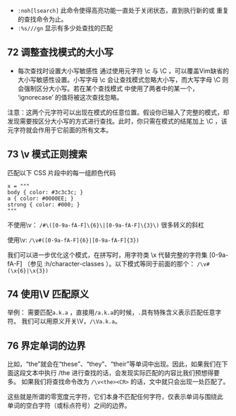 
- `:noh[lsearch]` 此命令使得高亮功能一直处于关闭状态，直到执行新的或
重复的查找命令为止。
- `:%s///gn` 显示有多少处查找的匹配


## 72 调整查找模式的大小写

- 每次查找时设置大小写敏感性
通过使用元字符 \c 与 \C ，可以覆盖Vim缺省的大小写敏感性设置。小写字母 \c
会让查找模式忽略大小写，而大写字母 \C 则会强制区分大小写。若在某个查找模式
中使用了两者中的某一个， ‘ignorecase’ 的值将被这次查找忽略。

注意：这两个元字符可以出现在模式的任意位置。假设你已输入了完整的模式，却
发现需要按区分大小写的方式进行查找。此时，你只需在模式的结尾加上 \C ，该
元字符就会作用于它前面的所有文本。

## 73 \v 模式正则搜索

匹配以下 CSS 片段中的每一组颜色代码
```
x = """
body { color: #3c3c3c; }
a { color: #0000EE; }
strong { color: #000; }
"""
```

不使用\v：
`/#\([0-9a-fA-F]\{6}\|[0-9a-fA-F]\{3}\)`  很多转义的斜杠

使用\v:
`/\v#([0-9a-fA-F]{6}|[0-9a-fA-F]{3})`

我们可以进一步优化这个模式，在拼写时，用字符类 \x 代替完整的字符集
[0-9a-fA-F] （参见 :h/character-classes  ）。以下模式等同于前面的那个：
`/\v#(\x{6}|\x{3})`

## 74 使用\V 匹配原义

举例：
需要匹配`a.k.a` ，直接用`/a.k.a`的时候，`.`具有特殊含义表示匹配任意字符。
我们可以用原义开关\V，`/\Va.k.a`。

## 76 界定单词的边界

比如，“the”就会在“these”、“they”、“their”等单词中出现。因此，如果我们在下面这段文本中执行 /the <CR> 进行查找的话，会发现实际匹配的内容比我们预想得要多。
如果我们将查找命令改为 `/\v<the><CR>` 的话，文中就只会出现一处匹配了。

这些就是所谓的零宽度元字符，它们本身不匹配任何字符，仅表示单词与围绕此
单词的空白字符（或标点符号）之间的边界。